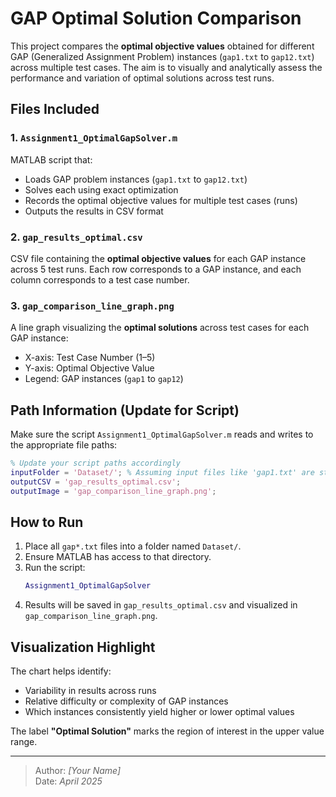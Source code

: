 # GAP Optimal Solution Comparison

This project compares the **optimal objective values** obtained for different GAP (Generalized Assignment Problem) instances (`gap1.txt` to `gap12.txt`) across multiple test cases. The aim is to visually and analytically assess the performance and variation of optimal solutions across test runs.

## Files Included

### 1. `Assignment1_OptimalGapSolver.m`
MATLAB script that:
- Loads GAP problem instances (`gap1.txt` to `gap12.txt`)
- Solves each using exact optimization
- Records the optimal objective values for multiple test cases (runs)
- Outputs the results in CSV format

### 2. `gap_results_optimal.csv`
CSV file containing the **optimal objective values** for each GAP instance across 5 test runs. Each row corresponds to a GAP instance, and each column corresponds to a test case number.

### 3. `gap_comparison_line_graph.png`
A line graph visualizing the **optimal solutions** across test cases for each GAP instance:
- X-axis: Test Case Number (1–5)
- Y-axis: Optimal Objective Value
- Legend: GAP instances (`gap1` to `gap12`)

## Path Information (Update for Script)
Make sure the script `Assignment1_OptimalGapSolver.m` reads and writes to the appropriate file paths:

```matlab
% Update your script paths accordingly
inputFolder = 'Dataset/'; % Assuming input files like 'gap1.txt' are stored here
outputCSV = 'gap_results_optimal.csv';
outputImage = 'gap_comparison_line_graph.png';
```

## How to Run

1. Place all `gap*.txt` files into a folder named `Dataset/`.
2. Ensure MATLAB has access to that directory.
3. Run the script:
   ```matlab
   Assignment1_OptimalGapSolver
   ```
4. Results will be saved in `gap_results_optimal.csv` and visualized in `gap_comparison_line_graph.png`.

## Visualization Highlight

The chart helps identify:
- Variability in results across runs
- Relative difficulty or complexity of GAP instances
- Which instances consistently yield higher or lower optimal values

The label **"Optimal Solution"** marks the region of interest in the upper value range.

---

> Author: *[Your Name]*  
> Date: *April 2025*
